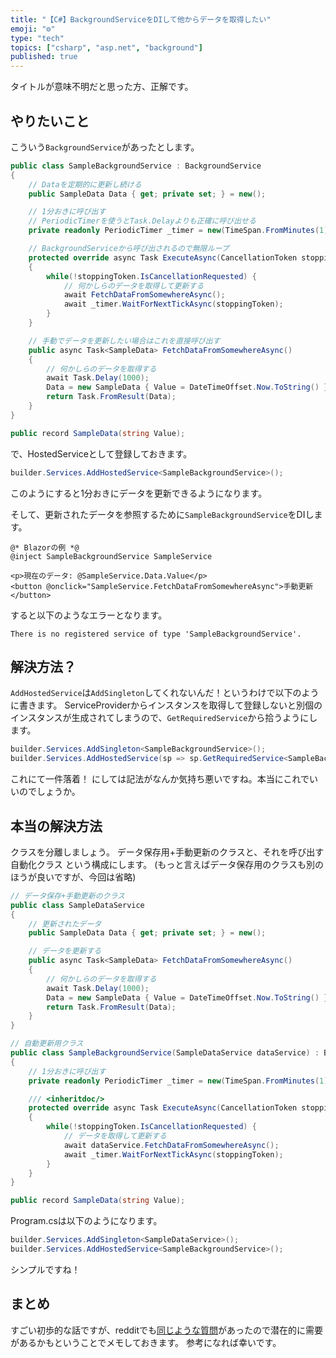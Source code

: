 ```yaml
---
title: "【C#】BackgroundServiceをDIして他からデータを取得したい"
emoji: "⚙"
type: "tech"
topics: ["csharp", "asp.net", "background"]
published: true
---
```


タイトルが意味不明だと思った方、正解です。

## やりたいこと
こういう`BackgroundService`があったとします。

```csharp
public class SampleBackgroundService : BackgroundService
{
    // Dataを定期的に更新し続ける
    public SampleData Data { get; private set; } = new();

    // 1分おきに呼び出す
    // PeriodicTimerを使うとTask.Delayよりも正確に呼び出せる
    private readonly PeriodicTimer _timer = new(TimeSpan.FromMinutes(1));

    // BackgroundServiceから呼び出されるので無限ループ
    protected override async Task ExecuteAsync(CancellationToken stoppingToken)
    {
        while(!stoppingToken.IsCancellationRequested) {
            // 何かしらのデータを取得して更新する
            await FetchDataFromSomewhereAsync();
            await _timer.WaitForNextTickAsync(stoppingToken);
        }
    }

    // 手動でデータを更新したい場合はこれを直接呼び出す
    public async Task<SampleData> FetchDataFromSomewhereAsync()
    {
        // 何かしらのデータを取得する
        await Task.Delay(1000);
        Data = new SampleData { Value = DateTimeOffset.Now.ToString() };
        return Task.FromResult(Data);
    }
}

public record SampleData(string Value);
```

で、HostedServiceとして登録しておきます。

```csharp
builder.Services.AddHostedService<SampleBackgroundService>();
```

このようにすると1分おきにデータを更新できるようになります。

そして、更新されたデータを参照するために`SampleBackgroundService`をDIします。

```razor
@* Blazorの例 *@
@inject SampleBackgroundService SampleService

<p>現在のデータ: @SampleService.Data.Value</p>
<button @onclick="SampleService.FetchDataFromSomewhereAsync">手動更新</button>
```

すると以下のようなエラーとなります。

```
There is no registered service of type 'SampleBackgroundService'.
```

## 解決方法？

`AddHostedService`は`AddSingleton`してくれないんだ！というわけで以下のように書きます。
ServiceProviderからインスタンスを取得して登録しないと別個のインスタンスが生成されてしまうので、`GetRequiredService`から拾うようにします。

```csharp
builder.Services.AddSingleton<SampleBackgroundService>();
builder.Services.AddHostedService(sp => sp.GetRequiredService<SampleBackgroundService>());
```

これにて一件落着！
にしては記法がなんか気持ち悪いですね。本当にこれでいいのでしょうか。

## 本当の解決方法

クラスを分離しましょう。
データ保存用+手動更新のクラスと、それを呼び出す自動化クラス という構成にします。
(もっと言えばデータ保存用のクラスも別のほうが良いですが、今回は省略)

```csharp
// データ保存+手動更新のクラス
public class SampleDataService
{
    // 更新されたデータ
    public SampleData Data { get; private set; } = new();

    // データを更新する
    public async Task<SampleData> FetchDataFromSomewhereAsync()
    {
        // 何かしらのデータを取得する
        await Task.Delay(1000);
        Data = new SampleData { Value = DateTimeOffset.Now.ToString() };
        return Task.FromResult(Data);
    }
}

// 自動更新用クラス
public class SampleBackgroundService(SampleDataService dataService) : BackgroundService
{
    // 1分おきに呼び出す
    private readonly PeriodicTimer _timer = new(TimeSpan.FromMinutes(1));

    /// <inheritdoc/>
    protected override async Task ExecuteAsync(CancellationToken stoppingToken)
    {
        while(!stoppingToken.IsCancellationRequested) {
            // データを取得して更新する
            await dataService.FetchDataFromSomewhereAsync();
            await _timer.WaitForNextTickAsync(stoppingToken);
        }
    }
}

public record SampleData(string Value);
```

Program.csは以下のようになります。

```csharp
builder.Services.AddSingleton<SampleDataService>();
builder.Services.AddHostedService<SampleBackgroundService>();
```

シンプルですね！

## まとめ
すごい初歩的な話ですが、redditでも[同じような質問](https://www.reddit.com/r/csharp/comments/1i6qh5e/is_it_common_to_double_register_a_service_for/)があったので潜在的に需要があるかもということでメモしておきます。
参考になれば幸いです。
